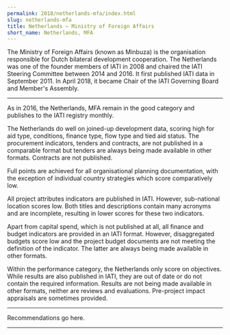 ```yaml
---
permalink: 2018/netherlands-mfa/index.html
slug: netherlands-mfa
title: Netherlands – Ministry of Foreign Affairs 
short_name: Netherlands, MFA
---
```


The Ministry of Foreign Affairs (known as Minbuza) is the organisation responsible for Dutch bilateral development cooperation. The Netherlands was one of the founder members of IATI in 2008 and chaired the IATI Steering Committee between 2014 and 2016. It first published IATI data in September 2011. In April 2018, it became Chair of the IATI Governing Board and Member's Assembly.

---

As in 2016, the Netherlands, MFA remain in the good category and publishes to the IATI registry monthly.

The Netherlands do well on joined-up development data, scoring high for aid type, conditions, finance type, flow type and tied aid status. The procurement indicators, tenders and contracts, are not published in a comparable format but tenders are always being made available in other formats. Contracts are not published. 

Full points are achieved for all organisational planning documentation, with the exception of individual country strategies which score comparatively low. 

All project attributes indicators are published in IATI. However, sub-national location scores low. Both titles and descriptions contain many acronyms and are incomplete, resulting in lower scores for these two indicators.  

Apart from capital spend, which is not published at all, all finance and budget indicators are provided in an IATI format. However, disaggregated budgets score low and the project budget documents are not meeting the definition of the indicator. The latter are always being made available in other formats. 

Within the performance category, the Netherlands only score on objectives. While results are also published in IATI, they are out of date or do not contain the required information. Results are not being made available in other formats, neither are reviews and evaluations. Pre-project impact appraisals are sometimes provided. 

---

Recommendations go here.

---
